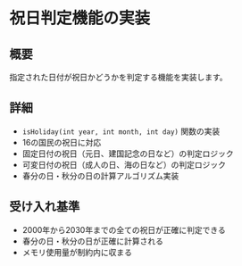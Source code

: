 # 祝日判定機能の実装

## 概要
指定された日付が祝日かどうかを判定する機能を実装します。

## 詳細
- `isHoliday(int year, int month, int day)` 関数の実装
- 16の国民の祝日に対応
- 固定日付の祝日（元日、建国記念の日など）の判定ロジック
- 可変日付の祝日（成人の日、海の日など）の判定ロジック
- 春分の日・秋分の日の計算アルゴリズム実装

## 受け入れ基準
- 2000年から2030年までの全ての祝日が正確に判定できる
- 春分の日・秋分の日が正確に計算される
- メモリ使用量が制約内に収まる
